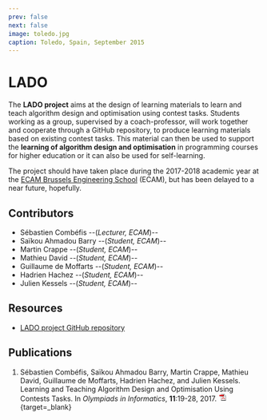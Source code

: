 ```yaml
---
prev: false
next: false
image: toledo.jpg
caption: Toledo, Spain, September 2015
---
```


# LADO

The **LADO project** aims at the design of learning materials to learn and teach algorithm design and optimisation using contest tasks. Students working as a group, supervised by a coach-professor, will work together and cooperate through a GitHub repository, to produce learning materials based on existing contest tasks. This material can then be used to support the **learning of algorithm design and optimisation** in programming courses for higher education or it can also be used for self-learning.

The project should have taken place during the 2017-2018 academic year at the [ECAM Brussels Engineering School](https://www.ecam.be) (ECAM), but has been delayed to a near future, hopefully.

## Contributors

- Sébastien Combéfis --(_Lecturer, ECAM_)--
- Saïkou Ahmadou Barry --(_Student, ECAM_)--
- Martin Crappe --(_Student, ECAM_)--
- Mathieu David --(_Student, ECAM_)--
- Guillaume de Moffarts --(_Student, ECAM_)--
- Hadrien Hachez --(_Student, ECAM_)--
- Julien Kessels --(_Student, ECAM_)--

## Resources

- [LADO project GitHub repository](https://github.com/ECAM-Brussels/lado)

## Publications

1. Sébastien Combéfis, Saïkou Ahmadou Barry, Martin Crappe, Mathieu David, Guillaume de Moffarts, Hadrien Hachez, and Julien Kessels. Learning and Teaching Algorithm Design and Optimisation Using Contests Tasks. In _Olympiads in Informatics_, **11**:19-28, 2017. [![PDF](/images/pdf.png)](/files/publi/combefis-olympiads2017.pdf){target=_blank}
